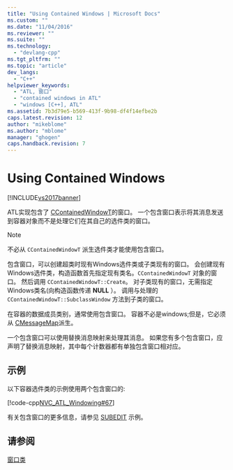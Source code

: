 ```yaml
---
title: "Using Contained Windows | Microsoft Docs"
ms.custom: ""
ms.date: "11/04/2016"
ms.reviewer: ""
ms.suite: ""
ms.technology: 
  - "devlang-cpp"
ms.tgt_pltfrm: ""
ms.topic: "article"
dev_langs: 
  - "C++"
helpviewer_keywords: 
  - "ATL, 窗口"
  - "contained windows in ATL"
  - "windows [C++], ATL"
ms.assetid: 7b3d79e5-b569-413f-9b98-df4f14efbe2b
caps.latest.revision: 12
author: "mikeblome"
ms.author: "mblome"
manager: "ghogen"
caps.handback.revision: 7
---
```

# Using Contained Windows
[!INCLUDE[vs2017banner](../assembler/inline/includes/vs2017banner.md)]

ATL实现包含了 [CContainedWindowT](../atl/reference/ccontainedwindowt-class.md)的窗口。  一个包含窗口表示将其消息发送到容器对象而不是处理它们在其自己的选件类的窗口。  
  
> [!NOTE]
>  不必从 `CContainedWindowT` 派生选件类才能使用包含窗口。  
  
 包含窗口，可以创建超类时现有Windows选件类或子类现有的窗口。  会创建现有Windows选件类，构造函数首先指定现有类名。`CContainedWindowT` 对象的窗口。  然后调用 `CContainedWindowT::Create`。  对子类现有的窗口，无需指定Windows类名\(向构造函数传递 **NULL** ）。  调用与处理的 `CContainedWindowT::SubclassWindow` 方法到子类的窗口。  
  
 在容器的数据成员类别，通常使用包含窗口。  容器不必是windows;但是，它必须从 [CMessageMap](../atl/reference/cmessagemap-class.md)派生。  
  
 一个包含窗口可以使用替换消息映射来处理其消息。  如果您有多个包含窗口，应声明了替换消息映射，其中每个计数器都有单独包含窗口相对应。  
  
## 示例  
 以下容器选件类的示例使用两个包含窗口的:  
  
 [!code-cpp[NVC_ATL_Windowing#67](../atl/codesnippet/CPP/using-contained-windows_1.h)]  
  
 有关包含窗口的更多信息，请参见 [SUBEDIT](../top/visual-cpp-samples.md) 示例。  
  
## 请参阅  
 [窗口类](../atl/atl-window-classes.md)